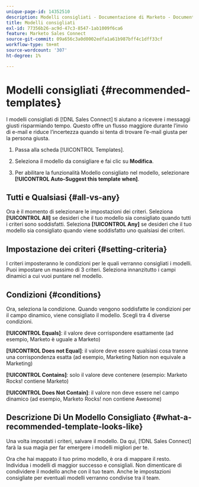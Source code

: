 ```yaml
---
unique-page-id: 14352510
description: Modelli consigliati - Documentazione di Marketo - Documentazione del prodotto
title: Modelli consigliati
exl-id: 77356b26-ac9d-47c3-8547-1ab1009f6ca6
feature: Marketo Sales Connect
source-git-commit: 09a656c3a0d0002edfa1a61b987bff4c1dff33cf
workflow-type: tm+mt
source-wordcount: '307'
ht-degree: 1%

---
```


# Modelli consigliati {#recommended-templates}

I modelli consigliati di [!DNL Sales Connect] ti aiutano a ricevere i messaggi giusti risparmiando tempo. Questo offre un flusso maggiore durante l’invio di e-mail e riduce l’incertezza quando si tenta di trovare l’e-mail giusta per la persona giusta.

1. Passa alla scheda [!UICONTROL Templates].

1. Seleziona il modello da consigliare e fai clic su **Modifica**.

1. Per abilitare la funzionalità Modello consigliato nel modello, selezionare **[!UICONTROL Auto-Suggest this template when]**.

## Tutti e Qualsiasi {#all-vs-any}

Ora è il momento di selezionare le impostazioni dei criteri. Seleziona **[!UICONTROL All]** se desideri che il tuo modello sia consigliato quando tutti i criteri sono soddisfatti. Seleziona **[!UICONTROL Any]** se desideri che il tuo modello sia consigliato quando viene soddisfatto uno qualsiasi dei criteri.

## Impostazione dei criteri {#setting-criteria}

I criteri imposteranno le condizioni per le quali verranno consigliati i modelli. Puoi impostare un massimo di 3 criteri. Seleziona innanzitutto i campi dinamici a cui vuoi puntare nel modello.

## Condizioni {#conditions}

Ora, seleziona la condizione. Quando vengono soddisfatte le condizioni per il campo dinamico, viene consigliato il modello. Scegli tra 4 diverse condizioni.

**[!UICONTROL Equals]**: il valore deve corrispondere esattamente (ad esempio, Marketo è uguale a Marketo)

**[!UICONTROL Does not Equal]**: il valore deve essere qualsiasi cosa tranne una corrispondenza esatta (ad esempio, Marketing Nation non equivale a Marketing)

**[!UICONTROL Contains]**: solo il valore deve contenere (esempio: Marketo Rocks! contiene Marketo)

**[!UICONTROL Does Not Contain]**: il valore non deve essere nel campo dinamico (ad esempio, Marketo Rocks! non contiene Awesome)

## Descrizione Di Un Modello Consigliato {#what-a-recommended-template-looks-like}

Una volta impostati i criteri, salvare il modello. Da qui, [!DNL Sales Connect] farà la sua magia per far emergere i modelli migliori per te.

Ora che hai mappato il tuo primo modello, è ora di mappare il resto. Individua i modelli di maggior successo e consigliali. Non dimenticare di condividere il modello anche con il tuo team. Anche le impostazioni consigliate per eventuali modelli verranno condivise tra il team.
